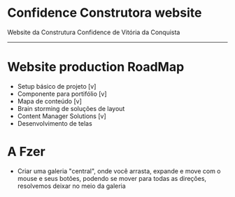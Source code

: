 # Confidence Construtora website

Website da Construtura Confidence de Vitória da Conquista

---

# Website production RoadMap

 - Setup básico de projeto  [v]
 - Componente para portifólio [v]
 - Mapa de conteúdo [v]
 - Brain storming de soluções de layout
 - Content Manager Solutions [v]
 - Desenvolvimento de telas

# A Fzer
 - Criar uma galeria "central", onde você arrasta, expande e move com o mouse e seus botões, podendo se mover para todas as direções, resolvemos deixar no meio da galeria

